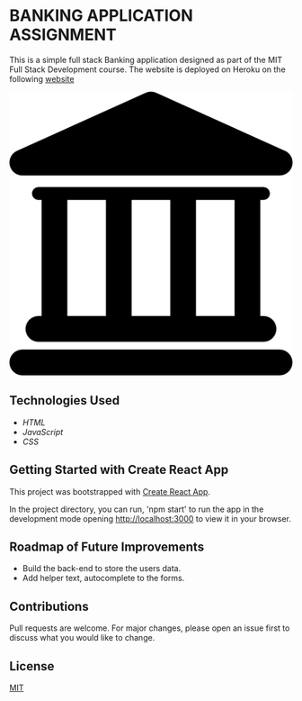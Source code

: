 # BANKING APPLICATION ASSIGNMENT
This is a simple full stack Banking application designed as part of the MIT Full Stack Development course. The website is deployed on Heroku on the following [website](https://jessicakisner-fullstackbankapp.herokuapp.com/#/)

<img src="./bank.png" />

## Technologies Used

* _HTML_
* _JavaScript_
* _CSS_

## Getting Started with Create React App

This project was bootstrapped with [Create React App](https://github.com/facebook/create-react-app).

In the project directory, you can run, 'npm start' to run the app in the development mode opening [http://localhost:3000](http://localhost:3000) to view it in your browser.

## Roadmap of Future Improvements

* Build the back-end to store the users data.
* Add helper text, autocomplete to the forms.

## Contributions 

Pull requests are welcome. For major changes, please open an issue first to discuss what you would like to change.

## License 

[MIT](./LICENSE)
